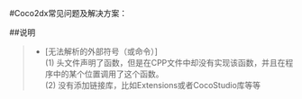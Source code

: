#Coco2dx常见问题及解决方案：

##说明
>* [无法解析的外部符号（或命令）]  
(1) 头文件声明了函数，但是在CPP文件中却没有实现该函数，并且在程序中的某个位置调用了这个函数。  
(2) 没有添加链接库，比如Extensions或者CocoStudio库等等
